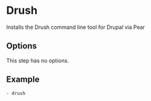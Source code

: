 # Drush

Installs the Drush command line tool for Drupal via Pear

## Options

This step has no options.

## Example

    - drush
